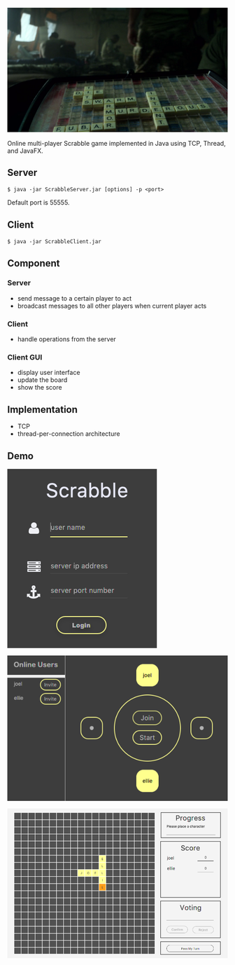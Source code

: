 ![0](https://github.com/ZintrulCre/Scrabble-Game/blob/master/Resource/0.png)

Online multi-player Scrabble game implemented in Java using TCP, Thread, and JavaFX.

## Server

```
$ java -jar ScrabbleServer.jar [options] -p <port>
```

Default port is 55555.

## Client

```
$ java -jar ScrabbleClient.jar
```


## Component
### Server
- send message to a certain player to act
- broadcast messages to all other players when current player acts
### Client
- handle operations from the server
### Client GUI
- display user interface
- update the board
- show the score

## Implementation
- TCP
- thread-per-connection architecture

## Demo
![Login](https://github.com/ZintrulCre/Scrabble-Game/blob/master/Resource/Login.png)

![Desk](https://github.com/ZintrulCre/Scrabble-Game/blob/master/Resource/Desk.png)

![Board](https://github.com/ZintrulCre/Scrabble-Game/blob/master/Resource/Board.png)
